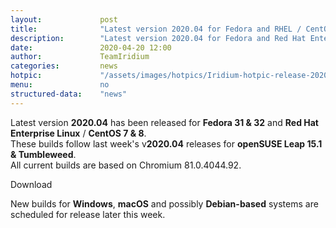 ```yaml
---
layout: 			post
title:  			"Latest version 2020.04 for Fedora and RHEL / CentOS released"
description: 		"Latest version 2020.04 for Fedora and Red Hat Enterprise Linux / CentOS released, following last week's openSUSE builds."
date:	 			2020-04-20 12:00
author:				TeamIridium
categories:			news
hotpic:				"/assets/images/hotpics/Iridium-hotpic-release-2020.04-linux.png"
menu: 				no
structured-data:	"news"
---
```

Latest version **2020.04** has been released for **Fedora 31 & 32** and **Red Hat Enterprise Linux** / **CentOS 7 & 8**.   
These builds follow last week's v**2020.04** releases for **openSUSE Leap 15.1 & Tumbleweed**.   
All current builds are based on Chromium 81.0.4044.92.

<a id="download-parser2" class="button download" title="download Iridium Browser">Download</a>

New builds for **Windows**, **macOS** and possibly **Debian-based** systems are scheduled for release later this week.